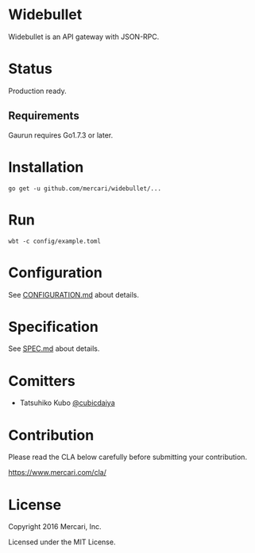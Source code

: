 # Widebullet

Widebullet is an API gateway with JSON-RPC.

# Status

Production ready.

## Requirements

Gaurun requires Go1.7.3 or later.

# Installation

```
go get -u github.com/mercari/widebullet/...
```

# Run

```
wbt -c config/example.toml
```

# Configuration

See [CONFIGURATION.md](https://github.com/mercari/widebullet/blob/master/CONFIGURATION.md) about details.

# Specification

See [SPEC.md](https://github.com/mercari/widebullet/blob/master/SPEC.md) about details.

# Comitters

 * Tatsuhiko Kubo [@cubicdaiya](https://github.com/cubicdaiya)

# Contribution

Please read the CLA below carefully before submitting your contribution.

https://www.mercari.com/cla/

# License

Copyright 2016 Mercari, Inc.

Licensed under the MIT License.
